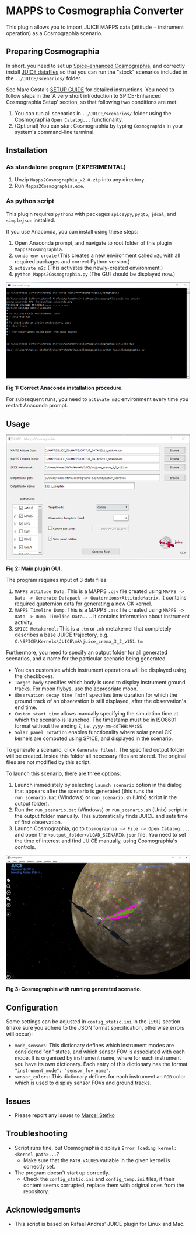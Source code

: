 # MAPPS to Cosmographia Converter

This plugin allows you to import JUICE MAPPS data (attitude + instrument operation) as a Cosmographia scenario.

## Preparing Cosmographia
In short, you need to set up [Spice-enhanced Cosmographia](https://www.cosmos.esa.int/web/spice/cosmographia),
and correctly install [JUICE datafiles](ftp://spiftp.esac.esa.int/cosmographia/missions/) so that you can run
the "stock" scenarios included in the `../JUICE/scenarios/` folder.

See Marc Costa's [SETUP GUIDE](ftp://spiftp.esac.esa.int/cosmographia/missions/aareadme.txt) for detailed instructions.
You need to follow steps in the 'A very short introduction to SPICE-Enhanced Cosmographia Setup' section,
so that following two conditions are met:
 1. You can run all scenarios in `../JUICE/scenarios/` folder using the Cosmographia `Open Catalog...` functionality.
 2. (Optional) You can start Cosmographia by typing `Cosmographia` in your system's command-line terminal.

## Installation
### As standalone program (EXPERIMENTAL)
 1. Unzip `Mapps2Cosmographia_v2.0.zip` into any directory.
 2. Run `Mapps2Cosmographia.exe`.

### As python script
This plugin requires `python3` with packages `spiceypy`, `pyqt5`, `jdcal`, and `simplejson` installed.

If you use Anaconda, you can install using these steps:

 1. Open Anaconda prompt, and navigate to root folder of this plugin `Mapps2Cosmographia`.
 2. `conda env create` (This creates a new environment called `m2c` with all
 required packages and correct Python version.)
 3. `activate m2c` (This activates the newly-created environment.)
 4. `python Mapps2Cosmographia.py` (The GUI should be displayed now.)
 
![](doc/img/installation.png)

**Fig 1: Correct Anaconda installation procedure.**

For subsequent runs, you need to `activate m2c` environment every time you restart Anaconda prompt.


## Usage

![](doc/img/plugin_gui.png)

**Fig 2: Main plugin GUI.**

The program requires input of 3 data files:

 1. `MAPPS Attitude Data`: This is a MAPPS `.csv` file created using 
`MAPPS -> Data -> Generate Datapack -> Quaternions+AttitudeMatrix`. It contains
required quaternion data for generating a new CK kernel.
 2. `MAPPS Timeline Dump`: This is a MAPPS `.asc` file created using
`MAPPS -> Data -> Dump Timeline Data...`. It contains information about instrument
activity.
 3. `SPICE Metakernel`: This is a `.tm` or `.mk` metakernel that completely describes
 a base JUICE trajectory, e.g. `C:\SPICE\Kernels\JUICE\mk\juice_crema_3_2_v151.tm`

Furthermore, you need to specify an output folder for all generated scenarios,
and a name for the particular scenario being generated.


 - You can customize which instrument operations will be displayed using the checkboxes.
 - `Target body` specifies which body is used to display instrument ground tracks. For moon flybys,
use the appropriate moon.
 - `Observation decay time [min]` specifies time duration for which 
 the ground track of an observation
 is still displayed, after the observation's end time.
 - `Custom start time` allows manually specifying the simulation time at which the scenario is launched.
 The timestamp must be in ISO8601 format without the ending `Z`, i.e. `yyyy-mm-ddTHH:MM:SS`
 - `Solar panel rotation` enables functionality where solar panel CK kernels are computed using
 SPICE, and displayed in the scenario.

To generate a scenario, click `Generate files!`. The specified output
folder will be created. Inside this folder all necessary files are stored. The original
files are not modified by this script.

To launch this scenario, there are three options:

 1. Launch immediately by selecting `Launch scenario` option in the dialog that appears after
 the scenario is generated (this runs the `run_scenario.bat` (Windows) or `run_scenario.sh` (Unix) script in the output folder).
 2. Run the `run_scenario.bat` (Windows) or `run_scenario.sh` (Unix) script in the output folder manually. This automatically finds JUICE and sets time of first observation.
 3. Launch Cosmographia, go to `Cosmographia -> File -> Open Catalog...`, and open the `<output_folder>/LOAD_SCENARIO.json`
file. You need to set the time of interest and find JUICE manually, using Cosmographia's controls.

![](doc/img/cosmographia.png)

**Fig 3: Cosmographia with running generated scenario.**

## Configuration
Some settings can be adjusted in `config_static.ini` in the `[itl]` section (make sure you adhere to the JSON format specification, otherwise errors will occur):

- `mode_sensors`: This dictionary defines which instrument modes are considered "on" states, and which
sensor FOV is associated with each mode. It is organised by instrument name, where for each instrument you have its own dictionary. Each entry of this dictionary has the format `"instrument_mode": "sensor_fov_name"`.
- `sensor_colors`: This dictionary defines for each instrument an `RGB` color which is used to display
sensor FOVs and ground tracks.

## Issues
- Please report any issues to [Marcel Stefko](mailto:marcel.stefko@esa.int)

## Troubleshooting
- Script runs fine, but Cosmographia displays `Error loading kernel: <kernel path>...`?
    - Make sure that the `PATH_VALUES` variable in the given kernel is correctly set.
- The program doesn't start up correctly.
    - Check the `config_static.ini` and `config_temp.ini` files, if their content seems corrupted, replace them with original ones from the repository.

## Acknowledgements
- This script is based on Rafael Andres' JUICE plugin for Linux and Mac.
